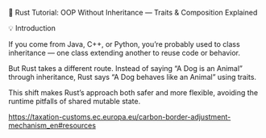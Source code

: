 🚀 Rust Tutorial: OOP Without Inheritance — Traits & Composition Explained

💡 Introduction

If you come from Java, C++, or Python, you’re probably used to class inheritance — one class extending another to reuse code or behavior.

But Rust takes a different route.
Instead of saying “A Dog is an Animal” through inheritance, Rust says “A Dog behaves like an Animal” using traits.

This shift makes Rust’s approach both safer and more flexible, avoiding the runtime pitfalls of shared mutable state.

https://taxation-customs.ec.europa.eu/carbon-border-adjustment-mechanism_en#resources